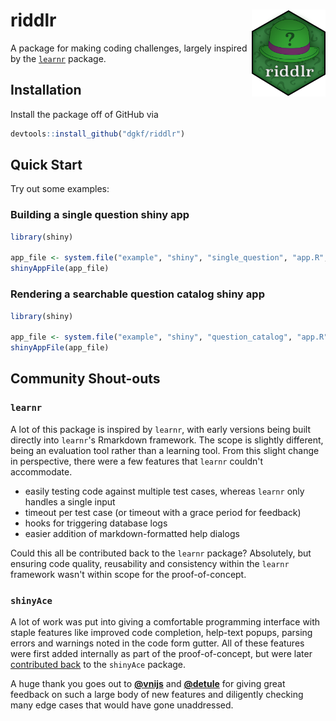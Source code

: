 # riddlr  <a href='https://github.com/dgkf/riddlr'><img src='inst/www/hex-riddlr.png' align="right" height="139" /></a>

A package for making coding challenges, largely inspired by the 
[`learnr`](https://github.com/rstudio/learnr) package.

## Installation

Install the package off of GitHub via

```r
devtools::install_github("dgkf/riddlr")
```

## Quick Start

Try out some examples:

### Building a single question shiny app

```r
library(shiny)

app_file <- system.file("example", "shiny", "single_question", "app.R", package = "riddlr")
shinyAppFile(app_file)
```

### Rendering a searchable question catalog shiny app

```r
library(shiny)

app_file <- system.file("example", "shiny", "question_catalog", "app.R", package = "riddlr")
shinyAppFile(app_file)
```

## Community Shout-outs

### `learnr`

A lot of this package is inspired by `learnr`, with early versions being built
directly into `learnr`'s Rmarkdown framework. The scope is slightly different,
being an evaluation tool rather than a learning tool. From this slight change in
perspective, there were a few features that `learnr` couldn't accommodate.

- easily testing code against multiple test cases, whereas `learnr` only handles
a single input
- timeout per test case (or timeout with a grace period for feedback)
- hooks for triggering database logs 
- easier addition of markdown-formatted help dialogs

Could this all be contributed back to the `learnr` package? Absolutely, but
ensuring code quality, reusability and consistency within the `learnr`
framework wasn't within scope for the proof-of-concept.

### `shinyAce`

A lot of work was put into giving a comfortable programming interface with
staple features like improved code completion, help-text popups, parsing errors
and warnings noted in the code form gutter. All of these features were first
added internally as part of the proof-of-concept, but were later [contributed
back](https://github.com/trestletech/shinyAce/pull/66) to the `shinyAce`
package.

A huge thank you goes out to [**@vnijs**](https://github.com/vnijs) and 
[**@detule**](https://github.com/detule) for giving great feedback on
such a large body of new features and diligently checking many edge cases 
that would have gone unaddressed.
